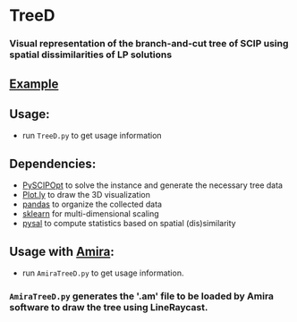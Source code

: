 # TreeD

### Visual representation of the branch-and-cut tree of SCIP using spatial dissimilarities of LP solutions

## [Example](https://plot.ly/~mattmilten/103/)

## Usage:
- run `TreeD.py` to get usage information

## Dependencies:
- [PySCIPOpt](https://github.com/SCIP-Interfaces/PySCIPOpt) to solve the instance and generate the necessary tree data
- [Plot.ly](https://plot.ly/) to draw the 3D visualization
- [pandas](https://pandas.pydata.org/) to organize the collected data
- [sklearn](http://scikit-learn.org/stable/) for multi-dimensional scaling
- [pysal](https://github.com/pysal) to compute statistics based on spatial (dis)similarity

## Usage with [Amira](https://amira.zib.de/):
- run `AmiraTreeD.py` to get usage information.

### `AmiraTreeD.py` generates the '.am' file to be loaded by Amira software to draw the tree using LineRaycast.
